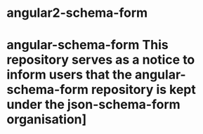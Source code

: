# angular2-schema-form
# angular-schema-form This repository serves as a notice to inform users that the angular-schema-form repository is kept under the json-schema-form organisation]
